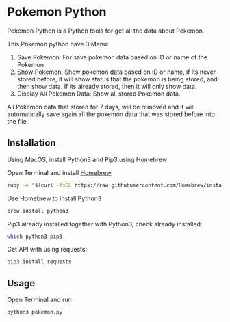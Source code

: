 # Pokemon Python
Pokemon Python is a Python tools for get all the data about Pokemon.

This Pokemon python have 3 Menu:
1. Save Pokemon: For save pokemon data based on ID or name of the Pokemon
2. Show Pokemon: Show pokemon data based on ID or name, if its never stored before, it will show status that the pokemon is being stored, and then show data. If its already stored, then it will only show data.
3. Display All Pokemon Data: Show all stored Pokemon data.

All Pokemon data that stored for 7 days, will be removed and it will automatically save again all the pokemon data that was stored before into the file.

## Installation
Using MacOS, install Python3 and Pip3 using Homebrew

Open Terminal and install [Homebrew](https://docs.brew.sh/Installation)
```bash
ruby -e "$(curl -fsSL https://raw.githubusercontent.com/Homebrew/install/master/install)"
```

Use Homebrew to install Python3
```bash
brew install python3
```

Pip3 already installed together with Python3, check already installed:
```bash
which python3 pip3
```

Get API with using requests:
```bash
pip3 install requests
```

## Usage
Open Terminal and run
```bash
python3 pokemon.py
```
